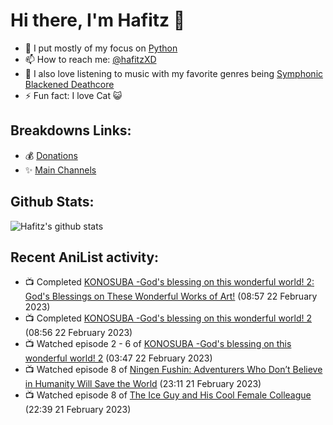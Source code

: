 # Hi there, I'm Hafitz 👋
- 🐍 I put mostly of my focus on [Python](https://python.org)
- 📫 How to reach me: [@hafitzXD](https://t.me/hafitzXD)
- 🎵 I also love listening to music with my favorite genres being [Symphonic Blackened Deathcore](https://youtu.be/qyYmS_iBcy4)
- ⚡ Fun fact: I love Cat 😺

## Breakdowns Links:
- 💰 [Donations](https://t.me/TheBreakdowns/2)
- ✨ [Main Channels](https://t.me/TheBreakdowns)

## Github Stats:
![Hafitz's github stats](https://github-readme-stats.vercel.app/api?username=breakdowns&show_icons=true&count_private=true&bg_color=00000000&text_color=777)

## Recent AniList activity:
<!-- ANILIST_ACTIVITY:start -->

-   📺 Completed [KONOSUBA -God's blessing on this wonderful world! 2: God's Blessings on These Wonderful Works of Art!](https://anilist.co/anime/97996) (08:57 22 February 2023)
-   📺 Completed [KONOSUBA -God's blessing on this wonderful world! 2](https://anilist.co/anime/21699) (08:56 22 February 2023)
-   📺 Watched episode 2 - 6 of [KONOSUBA -God's blessing on this wonderful world! 2](https://anilist.co/anime/21699) (03:47 22 February 2023)
-   📺 Watched episode 8 of [Ningen Fushin: Adventurers Who Don’t Believe in Humanity Will Save the World](https://anilist.co/anime/137909) (23:11 21 February 2023)
-   📺 Watched episode 8 of [The Ice Guy and His Cool Female Colleague](https://anilist.co/anime/151252) (22:39 21 February 2023)

<!-- ANILIST_ACTIVITY:end -->

